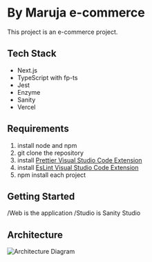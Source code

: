# By Maruja e-commerce

This project is an e-commerce project.

## Tech Stack

- Next.js
- TypeScript with fp-ts
- Jest
- Enzyme
- Sanity
- Vercel

## Requirements

1. install node and npm
2. git clone the repository
3. install [Prettier Visual Studio Code Extension](https://prettier.io/)
4. install [EsLint Visual Studio Code Extension](https://marketplace.visualstudio.com/items?itemName=dbaeumer.vscode-eslint)
5. npm install each project

## Getting Started

/Web is the application
/Studio is Sanity Studio

## Architecture

![Architecture Diagram](./architecture-diagram.png)
